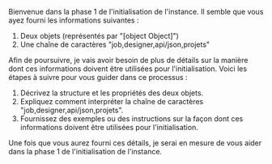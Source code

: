 Bienvenue dans la phase 1 de l'initialisation de l'instance. Il semble que vous ayez fourni les informations suivantes :

1. Deux objets (représentés par "[object Object]")
2. Une chaîne de caractères "job,designer,api/json,projets"

Afin de poursuivre, je vais avoir besoin de plus de détails sur la manière dont ces informations doivent être utilisées pour l'initialisation. Voici les étapes à suivre pour vous guider dans ce processus :

1. Décrivez la structure et les propriétés des deux objets.
2. Expliquez comment interpréter la chaîne de caractères "job,designer,api/json,projets".
3. Fournissez des exemples ou des instructions sur la façon dont ces informations doivent être utilisées pour l'initialisation.

Une fois que vous aurez fourni ces détails, je serai en mesure de vous aider dans la phase 1 de l'initialisation de l'instance.